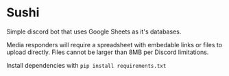 # Sushi
Simple discord bot that uses Google Sheets as it's databases. 

Media responders will require a spreadsheet with embedable links or files to upload directly. Files cannot be larger than 8MB per Discord limitations.

Install dependencies with `pip install requirements.txt`
